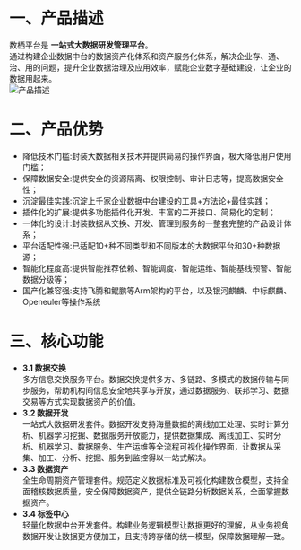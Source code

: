 #  一、产品描述  
  数栖平台是 **一站式大数据研发管理平台**。    
  通过构建企业数据中台的数据资产化体系和资产服务化体系，解决企业存、通、治、用的问题，提升企业数据治理及应用效率，赋能企业数字基础建设，让企业的数据用起来。   
  ![产品描述](https://github.com/tanchy82/RealTime-Datawarehouse/blob/master/DeepOne/instruction.png "产品描述")    

# 二、产品优势  
- 降低技术门槛:封装大数据相关技术并提供简易的操作界面，极大降低用户使用门槛；  
- 保障数据安全:提供安全的资源隔离、权限控制、审计日志等，提高数据安全性；  
- 沉淀最佳实践:沉淀上千家企业数据中台建设的工具+方法论+最佳实践；  
- 插件化的扩展:提供多功能插件化开发、丰富的二开接口、简易化的定制；  
- 一体化的设计:封装数据从交换、开发、管理到服务的一整套完整的产品设计体系；  
- 平台适配性强:已适配10+种不同类型和不同版本的大数据平台和30+种数据源；  
- 智能化程度高:提供智能推荐依赖、智能调度、智能运维、智能基线预警、智能数据分级等；  
- 国产化兼容强:支持飞腾和鲲鹏等Arm架构的平台，以及银河麒麟、中标麒麟、Openeuler等操作系统  

# 三、核心功能
- **3.1 数据交换**     
  多方信息交换服务平台。数据交换提供多方、多链路、多模式的数据传输与同步服务，帮助机构间信息安全地共享与开放，通过数据服务、联邦学习、数据交易等方式实现数据资产的价值。    
- **3.2 数据开发**    
  一站式大数据研发套件。数据开发支持海量数据的离线加工处理、实时计算分析、机器学习挖掘、数据服务开放能力，提供数据集成、离线加工、实时分析、机器学习、数据服务、生产运维等全流程可视化操作界面，让数据从采集、加工、分析、挖掘、服务到监控得以一站式解决。 
- **3.3 数据资产**     
  全生命周期资产管理套件。规范定义数据标准及可视化构建数仓模型，支持全面稽核数据质量，安全保障数据资产，提供全链路分析数据关系，全面掌握数据资产。   
- **3.4 标签中心**    
  轻量化数据中台开发套件。构建业务逻辑模型让数据更好的理解，从业务视角数据开发让数据更方便加工，且支持跨存储的统一模型，保障数据理解一致。  
  
  
